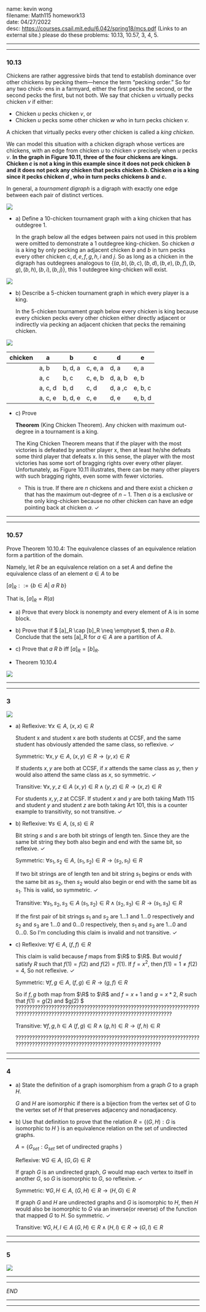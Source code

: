 name: kevin wong\
filename: Math115 homework13\
date: 04/27/2022\
desc: https://courses.csail.mit.edu/6.042/spring18/mcs.pdf (Links to an external site.) please do these problems: 10.13, 10.57, 3, 4, 5.

---
---
### 10.13
Chickens are rather aggressive birds that tend to establish dominance over other
chickens by pecking them—hence the term “pecking order.” So for any two chick-
ens in a farmyard, either the first pecks the second, or the second pecks the first, but
not both. We say that chicken $u$ virtually pecks chicken $v$ if either:

- Chicken $u$ pecks chicken $v$, or
- Chicken $u$ pecks some other chicken $w$ who in turn pecks chicken $v$. 

A chicken that virtually pecks every other chicken is called a *king chicken*.

We can model this situation with a chicken digraph whose vertices are chickens,
with an edge from chicken $u$ to chicken $v$ precisely when $u$ pecks $v$. **In the graph in Figure 10.11, three of the four chickens are kings. Chicken $c$ is not a king in this example since it does not peck chicken $b$ and it does not peck any chicken that pecks chicken $b$. Chicken $a$ is a king since it pecks chicken $d$ , who in turn pecks chickens $b$ and $c$.**

In general, a *tournament digraph* is a digraph with exactly one edge between each pair of distinct vertices.

![](https://i.imgur.com/F6ywU5K.png)

- a) Define a 10-chicken tournament graph with a king chicken that has outdegree 1.
    
    In the graph below all the edges between pairs not used in this problem were omitted to demonstrate a 1 outdegree king-chicken. So chicken $a$ is a king by only pecking an adjacent chicken $b$ and $b$ in turn pecks every other chicken $c, d, e, f, g, h, i$ and $j$. So as long as a chicken in the digraph has outdegrees analogous to $\{(a, b), (b,c), (b, d), (b, e), (b, f), (b, g), (b, h), (b, i), (b, j)\}$, this 1 outdegree king-chicken will exist.
    
![](https://i.imgur.com/4NOUWEj.png)

- b) Describe a 5-chicken tournament graph in which every player is a king.

    In the 5-chicken tournament graph below every chicken is king because every chicken pecks every other chicken either directly adjacent or indirectly via pecking an adjacent chicken that pecks the remaining chicken.

![](https://i.imgur.com/bBfvv6q.png)

| chicken | a       | b       | c       | d       | e       |
|---------|---------|---------|---------|---------|---------|
|         | a, b    | b, d, a | c, e, a | d, a    | e, a    |
|         | a, c    | b, c    | c, e, b | d, a, b | e, b    |
|         | a, c, d | b, d    | c, d    | d, a ,c | e, b, c |
|         | a, c, e | b, d, e | c, e    | d, e    | e, b, d |

- c) Prove

    **Theorem** (King Chicken Theorem). Any chicken with maximum out-degree in a
tournament is a king.

    The King Chicken Theorem means that if the player with the most victories is
    defeated by another player x, then at least he/she defeats some third player that defeats x. In this sense, the player with the most victories has some sort of bragging rights over every other player. Unfortunately, as Figure 10.11 illustrates, there can be many other players with such bragging rights, even some with fewer victories.

    - This is true. If there are $n$ chickens and and there exist a chicken $a$ that has the maximum out-degree of $n - 1$. Then $a$ is a exclusive or the only king-chicken because no other chicken can have an edge pointing back at chicken $a$. $\checkmark$

--- 
---

### 10.57

Prove Theorem 10.10.4: The equivalence classes of an equivalence relation form a
partition of the domain.

Namely, let $R$ be an equivalence relation on a set $A$ and define the equivalence
class of an element $a \in A$ to be

$[a]_R ::= \{b \in A |$ $a$ $R$ $b\}$

That is, $[a]_R = R(a)$

- a) Prove that every block is nonempty and every element of A is in some block.
- b) Prove that if $ [a]_R \cap [b]_R \neq \emptyset $, then $a$ $R$ $b$. Conclude that the sets [a]_R for $a \in A$ are a partition of $A$.
- c) Prove that $a$ $R$ $b$ iff $[a]_R = [b]_R$.


- Theorem 10.10.4

![](https://i.imgur.com/YZEu2Mv.png)

---
---
### 3
![](https://i.imgur.com/RULadVP.png)

- a) Reflexive: $\forall x \in A$, $(x, x) \in R$ 
    
    Student x and student x are both students at CCSF, and the same student has obviously attended the same class, so reflexive. $\checkmark$

    Symmetric: $\forall x, y \in A$, $(x, y) \in R \rightarrow (y,x) \in R$

    If students $x, y$ are both at CCSF, if $x$ attends the same class as $y$, then $y$ would also attend the same class as $x$, so symmetric. $\checkmark$

    Transitive: $\forall x, y ,z \in A$ $(x,y) \in R \wedge (y,z) \in R \rightarrow (x,z) \in R$

    For students $x, y, z$ at CCSF. If student $x$ and $y$ are both taking Math 115 and student $y$ and student $z$ are both taking Art 101, this is a counter example to transitivity, so not transitive. $\checkmark$

- b) Reflexive: $\forall s \in A$, $(s, s) \in R$ 

    Bit string $s$ and $s$ are both bit strings of length ten. Since they are the same bit string they both also begin and end with the same bit, so reflexive. $\checkmark$

    Symmetric: $\forall s_1, s_2 \in A$, $(s_1, s_2) \in R \rightarrow (s_2,s_1) \in R$

    If two bit strings are of length ten and bit string $s_1$ begins or ends with the same bit as $s_2$, then $s_2$ would also begin or end with the same bit as $s_1$. This is valid, so symmetric. $\checkmark$

    Transitive: $\forall s_1, s_2 ,s_3 \in A$ $(s_1,s_2) \in R \wedge (s_2,s_3) \in R \rightarrow (s_1,s_3) \in R$
    
    If the first pair of bit strings $s_1$ and $s_2$ are $1...1$ and $1...0$ respectively and $s_2$ and $s_3$ are $1...0$ and $0...0$ respectively, then $s_1$ and $s_3$ are $1...0$ and $0...0$. So I'm concluding this claim is invalid and not transitive. $\checkmark$

- c) Reflexive: $\forall f \in A$, $(f, f) \in R$

    This claim is valid because $f$ maps from $\R$ to $\R$. But would $f$ satisfy $R$ such that $f(1) = f(2)$ and $f(2) = f(1)$. If $f = x^2$, then $f(1) = 1 \ne f(2) = 4$, So not reflexive. $\checkmark$

    Symmetric: $\forall f, g \in A$, $(f, g) \in R \rightarrow (g,f) \in R$

    So if $f, g$ both map from $\R$ to $\R$ and $f = x + 1$ and $g = x * 2$, $R$ such that $f(1) = g(2)$ and $g(2) $ ????????????????????????????????????????????????????????????????????????????????????????????????????????????????????????????

    Transitive: $\forall f, g ,h \in A$ $(f,g) \in R \wedge (g,h) \in R \rightarrow (f,h) \in R$


    ????????????????????????????????????????????????????????????????????????????????????????????????????????????????????????

---
---

### 4

- a) State the definition of a graph isomorphism from a graph $G$ to a graph $H$.

    $G$ and $H$ are isomorphic if there is a bijection from the vertex set of $G$ to the vertex set of $H$ that preserves adjacency and nonadjacency.

- b) Use that definition to prove that the relation $R = \{(G, H): G$ is isomorphic to $H$ $\}$ is an equivalence relation on the set of undirected graphs.

    $A = \{G_{set} : G_{set}$ set of undirected graphs $\}$

    Reflexive: $\forall G \in A$, $(G, G) \in R$ 
    
    If graph $G$ is an undirected graph, $G$ would map each vertex to itself in another $G$, so $G$ is isomorphic to $G$, so reflexive. $\checkmark$

    Symmetric: $\forall G, H \in A$, $(G, H) \in R \rightarrow (H, G) \in R$

    If graph $G$ and $H$ are undirected graphs and $G$ is isomorphic to $H$, then $H$ would also be isomorphic to $G$ via an inverse(or reverse) of the function that mapped $G$ to $H$. So symmetric. $\checkmark$

    Transitive: $\forall G, H, I \in A$ $(G, H) \in R \wedge (H, I) \in R \rightarrow (G, I) \in R$

    

---
---

### 5

![](https://i.imgur.com/TgXWJdz.png)


---
---


*END*

---
---